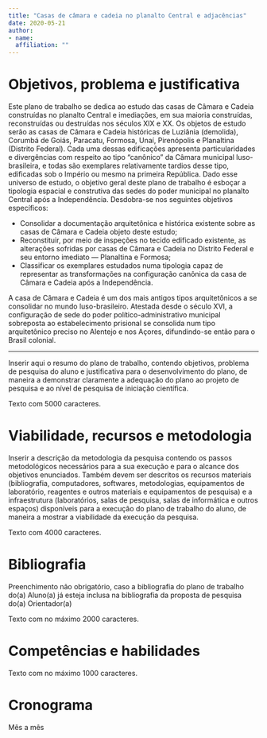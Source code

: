 ```yaml
---
title: "Casas de câmara e cadeia no planalto Central e adjacências"
date: 2020-05-21
author:
- name: 
  affiliation: ""
---
```


# Objetivos, problema e justificativa

Este plano de trabalho se dedica ao estudo das casas de Câmara e Cadeia
construídas no planalto Central e imediações, em sua maioria
construídas, reconstruídas ou destruídas nos séculos XIX e XX. Os
objetos de estudo serão as casas de Câmara e Cadeia históricas de
Luziânia (demolida), Corumbá de Goiás, Paracatu, Formosa, Unaí,
Pirenópolis e Planaltina (Distrito Federal). Cada uma dessas edificações
apresenta particularidades e divergências com respeito ao tipo
“canônico” da Câmara municipal luso-brasileira, e todas são exemplares
relativamente tardios desse tipo, edificadas sob o Império ou mesmo na
primeira República. Dado esse universo de estudo, o objetivo geral deste
plano de trabalho é esboçar a tipologia espacial e construtiva das sedes
do poder municipal no planalto Central após a Independência. Desdobra-se
nos seguintes objetivos específicos:

  - Consolidar a documentação arquitetônica e histórica existente sobre
    as casas de Câmara e Cadeia objeto deste estudo;
  - Reconstituir, por meio de inspeções no tecido edificado existente, as
    alterações sofridas por casas de Câmara e Cadeia no Distrito Federal e
    seu entorno imediato — Planaltina e Formosa;
  - Classificar os exemplares estudados numa tipologia capaz de
    representar as transformações na configuração canônica da casa de
    Câmara e Cadeia após a Independência.

A casa de Câmara e Cadeia é um dos mais antigos tipos arquitetônicos a
se consolidar no mundo luso-brasileiro. Atestada desde o século XVI, a
configuração de sede do poder político-administrativo municipal
sobreposta ao estabelecimento prisional se consolida num tipo
arquitetônico preciso no Alentejo e nos Açores, difundindo-se então para
o Brasil colonial.

-----

Inserir aqui o resumo do plano de trabalho, contendo objetivos, problema
de pesquisa do aluno e justificativa para o desenvolvimento do plano, de
maneira a demonstrar claramente a adequação do plano ao projeto de
pesquisa e ao nível de pesquisa de iniciação científica.

Texto com 5000 caracteres.

# Viabilidade, recursos e metodologia

Inserir a descrição da metodologia da pesquisa contendo os passos
metodológicos necessários para a sua execução e para o alcance dos
objetivos enunciados. Também devem ser descritos os recursos materiais
(bibliografia, computadores, softwares, metodologias, equipamentos de
laboratório, reagentes e outros materiais e equipamentos de pesquisa) e
a infraestrutura (laboratórios, salas de pesquisa, salas de informática
e outros espaços) disponíveis para a execução do plano de trabalho do
aluno, de maneira a mostrar a viabilidade da execução da pesquisa.

Texto com 4000 caracteres.

# Bibliografia

Preenchimento não obrigatório, caso a bibliografia do plano de trabalho
do(a) Aluno(a) já esteja inclusa na bibliografia da proposta de pesquisa
do(a) Orientador(a)

Texto com no máximo 2000 caracteres.

# Competências e habilidades

Texto com no máximo 1000 caracteres.

# Cronograma

Mês a mês
